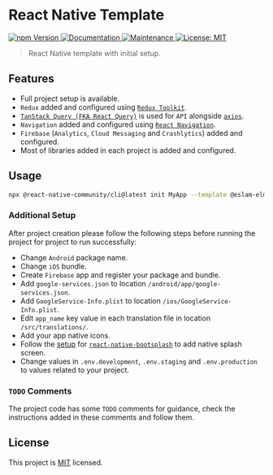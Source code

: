 # React Native Template

<p>
  <a href="https://www.npmjs.com/package/@eslam-elmeniawy/react-native-template">
    <img alt="npm Version" src="https://img.shields.io/npm/v/@eslam-elmeniawy/react-native-template.svg" />
  </a>
  <a href="https://github.com/EslamElMeniawy/react-native-temp#readme">
    <img alt="Documentation" src="https://img.shields.io/badge/Documented%3F-yes-brightgreen.svg" />
  </a>
  <a href="https://github.com/EslamElMeniawy/react-native-temp/graphs/commit-activity">
    <img alt="Maintenance" src="https://img.shields.io/badge/Maintained%3F-yes-green.svg" />
  </a>
  <a href="https://github.com/EslamElMeniawy/react-native-temp/blob/master/LICENSE">
    <img alt="License: MIT" src="https://img.shields.io/badge/License-MIT-yellow.svg" />
  </a>
</p>

> React Native template with initial setup.

## Features

- Full project setup is available.
- `Redux` added and configured using [`Redux Toolkit`](https://redux-toolkit.js.org).
- [`TanStack Query (FKA React Query)`](https://tanstack.com/query/latest/) is used for `API` alongside [`axios`](https://axios-http.com).
- `Navigation` added and configured using [`React Navigation`](https://reactnavigation.org).
- `Firebase` (`Analytics`, `Cloud Messaging` and `Crashlytics`) added and configured.
- Most of libraries added in each project is added and configured.

## Usage

```sh
npx @react-native-community/cli@latest init MyApp --template @eslam-elmeniawy/react-native-template --pm yarn
```

### Additional Setup

After project creation please follow the following steps before running the project for project to run successfully:

- Change `Android` package name.
- Change `iOS` bundle.
- Create `Firebase` app and register your package and bundle.
- Add `google-services.json` to location `/android/app/google-services.json`.
- Add `GoogleService-Info.plist` to location `/ios/GoogleService-Info.plist`.
- Edit `app_name` key value in each translation file in location `/src/translations/`.
- Add your app native icons.
- Follow the [setup](https://github.com/zoontek/react-native-bootsplash#setup) for [`react-native-bootsplash`](https://github.com/zoontek/react-native-bootsplash) to add native splash screen.
- Change values in `.env.development`, `.env.staging` and `.env.production` to values related to your project.

### `TODO` Comments

The project code has some `TODO` comments for guidance, check the instructions added in these comments and follow them.

## License

This project is [MIT](LICENSE) licensed.
